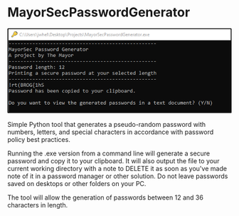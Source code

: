 # MayorSecPasswordGenerator
![PassGen1](/images/passgen1.png)

Simple Python tool that generates a pseudo-random password with numbers, letters, and special characters in accordance with password policy best practices.

Running the .exe version from a command line will generate a secure password and copy it to your clipboard.  It will also output the file to your current working directory with a note to DELETE it as soon as you've made note of it in a password manager or other solution.  Do not leave passwords saved on desktops or other folders on your PC.

The tool will allow the generation of passwords between 12 and 36 characters in length.  
